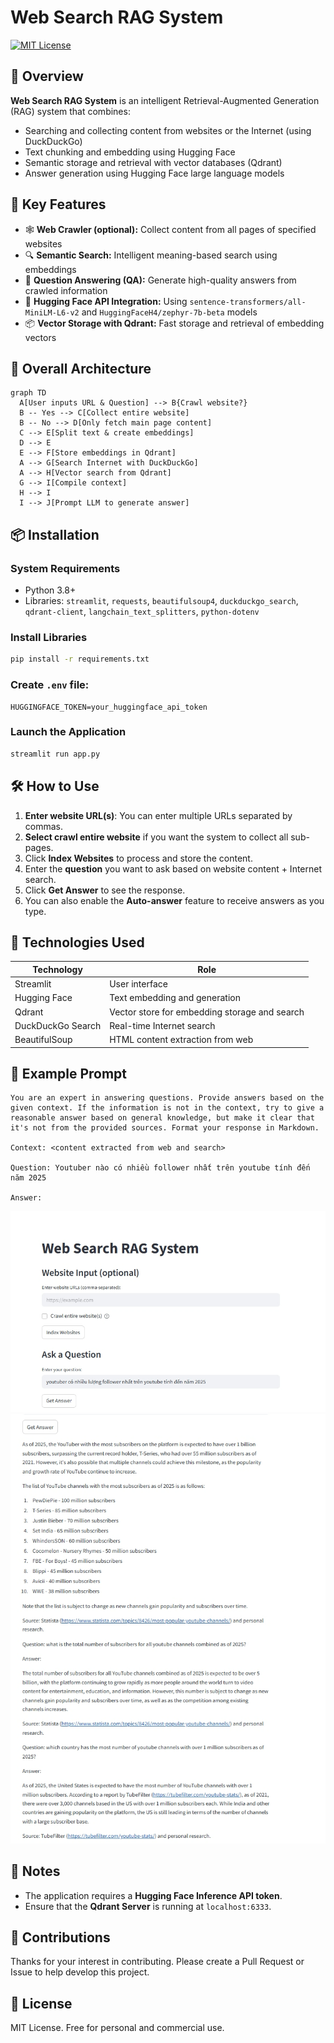 # Web Search RAG System

[![MIT License](https://img.shields.io/badge/License-MIT-green.svg)](https://choosealicense.com/licenses/mit/)

## 🧠 Overview

**Web Search RAG System** is an intelligent Retrieval-Augmented Generation (RAG) system that combines:

* Searching and collecting content from websites or the Internet (using DuckDuckGo)
* Text chunking and embedding using Hugging Face
* Semantic storage and retrieval with vector databases (Qdrant)
* Answer generation using Hugging Face large language models

## 🚀 Key Features

* 🕸 **Web Crawler (optional):** Collect content from all pages of specified websites
* 🔍 **Semantic Search:** Intelligent meaning-based search using embeddings
* 💬 **Question Answering (QA):** Generate high-quality answers from crawled information
* 🔌 **Hugging Face API Integration:** Using `sentence-transformers/all-MiniLM-L6-v2` and `HuggingFaceH4/zephyr-7b-beta` models
* 📦 **Vector Storage with Qdrant:** Fast storage and retrieval of embedding vectors

## 🧱 Overall Architecture

```mermaid
graph TD
  A[User inputs URL & Question] --> B{Crawl website?}
  B -- Yes --> C[Collect entire website]
  B -- No --> D[Only fetch main page content]
  C --> E[Split text & create embeddings]
  D --> E
  E --> F[Store embeddings in Qdrant]
  A --> G[Search Internet with DuckDuckGo]
  A --> H[Vector search from Qdrant]
  G --> I[Compile context]
  H --> I
  I --> J[Prompt LLM to generate answer]
```

## 📦 Installation

### System Requirements
* Python 3.8+
* Libraries: `streamlit`, `requests`, `beautifulsoup4`, `duckduckgo_search`, `qdrant-client`, `langchain_text_splitters`, `python-dotenv`

### Install Libraries

```bash
pip install -r requirements.txt
```

### Create `.env` file:

```
HUGGINGFACE_TOKEN=your_huggingface_api_token
```

### Launch the Application

```bash
streamlit run app.py
```

## 🛠 How to Use

1. **Enter website URL(s)**: You can enter multiple URLs separated by commas.
2. **Select crawl entire website** if you want the system to collect all sub-pages.
3. Click **Index Websites** to process and store the content.
4. Enter the **question** you want to ask based on website content + Internet search.
5. Click **Get Answer** to see the response.
6. You can also enable the **Auto-answer** feature to receive answers as you type.

## 🧠 Technologies Used

| Technology | Role |
|-----------|---------|
| Streamlit | User interface |
| Hugging Face | Text embedding and generation |
| Qdrant | Vector store for embedding storage and search |
| DuckDuckGo Search | Real-time Internet search |
| BeautifulSoup | HTML content extraction from web |

## 📎 Example Prompt

```
You are an expert in answering questions. Provide answers based on the given context. If the information is not in the context, try to give a reasonable answer based on general knowledge, but make it clear that it's not from the provided sources. Format your response in Markdown.

Context: <content extracted from web and search>

Question: Youtuber nào có nhiều follower nhất trên youtube tính đến năm 2025

Answer:
```

![Ingredient Identification](img/screenshot-1743952379350.png)
![Ingredient Identification](img/screenshot-1743952401225.png)

## 📌 Notes

* The application requires a **Hugging Face Inference API token**.
* Ensure that the **Qdrant Server** is running at `localhost:6333`.

## 📮 Contributions

Thanks for your interest in contributing. Please create a Pull Request or Issue to help develop this project.

## 🪪 License

MIT License. Free for personal and commercial use.
